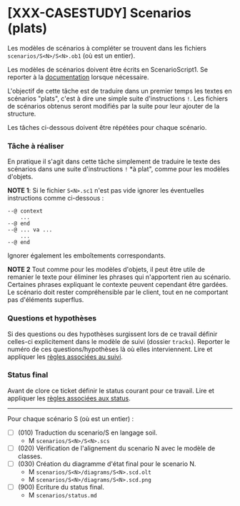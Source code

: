 # [XXX-CASESTUDY] Scenarios (plats)

Les modèles de scénarios à compléter se trouvent dans les fichiers
``scenarios/S<N>/S<N>.ob1`` (où <N> est un entier).

Les modèles de scénarios doivent être écrits en ScenarioScript1.
Se reporter à la [documentation](https://modelscript.readthedocs.io/en/latest/scripts/scenarios1/index.html) lorsque nécessaire.

L'objectif de cette tâche est de traduire dans un premier temps
les textes en scénarios "plats", c'est à dire une simple suite 
d'instructions ``!``. Les fichiers de scénarios obtenus seront 
modifiés par la suite pour leur ajouter de la structure.

Les tâches ci-dessous doivent être répétées pour chaque scénario.

### Tâche à réaliser

En pratique il s'agit dans cette tâche simplement de traduire le texte des
scénarios dans une suite d'instructions ``!`` *à plat", comme pour 
les modèles d'objets.


**NOTE 1**: Si le fichier ``S<N>.sc1``  n'est pas vide ignorer 
les éventuelles instructions comme ci-dessous :

    --@ context 
        ...
    --@ end
    --@ ... va ...
        ...
    --@ end

Ignorer également les emboîtements correspondants.

**NOTE 2** Tout comme pour les modèles d'objets,  il peut être utile de remanier le
texte pour éliminer les phrases qui n'apportent rien au 
scénario. Certaines phrases expliquant le contexte peuvent cependant 
être gardées. Le scénario doit rester compréhensible par le client, tout
en ne comportant pas d'éléments superflus.

### Questions et hypothèses

Si des questions ou des hypothèses surgissent lors de ce travail
définir celles-ci explicitement dans le modèle de suivi
(dossier ``tracks``). Reporter le numéro de ces questions/hypothèses
là où elles interviennent. Lire et appliquer les [règles associées au suivi](https://modelscript.readthedocs.io/en/latest/scripts/tracks/index.html#rules). 
 
### Status final

Avant de clore ce ticket définir le status courant pour ce travail. Lire et appliquer les [règles associées aux status](https://modelscript.readthedocs.io/en/latest/methods/status/index.html#rules).
________

Pour chaque scénario S<N> (où <N> est un entier) :
- [ ] (010) Traduction du scenario/S<N> en langage soil.
    - M ``scenarios/S<N>/S<N>.scs``
- [ ] (020) Vérification de l'alignement du scenario N avec le modèle de classes.
- [ ] (030) Création du diagramme d'état final pour le scenario N.
    - M ``scenarios/S<N>/diagrams/S<N>.scd.olt``
    - M ``scenarios/S<N>/diagrams/S<N>.scd.png``
- [ ] (900) Ecriture du status final.
    - M ``scenarios/status.md``
